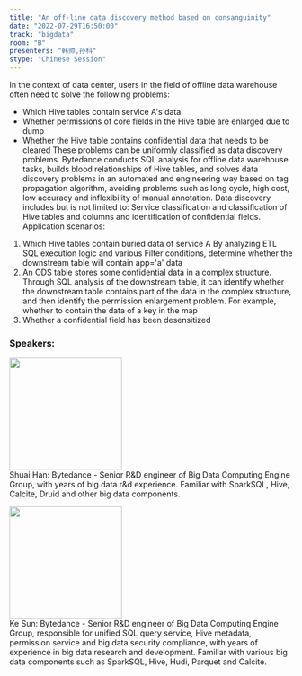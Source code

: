 ```yaml
---
title: "An off-line data discovery method based on consanguinity"
date: "2022-07-29T16:50:00"
track: "bigdata"
room: "B"
presenters: "韩帅,孙科"
stype: "Chinese Session"
---
```

In the context of data center, users in the field of offline data warehouse often need to solve the following problems:
- Which Hive tables contain service A's data
- Whether permissions of core fields in the Hive table are enlarged due to dump
- Whether the Hive table contains confidential data that needs to be cleared
These problems can be uniformly classified as data discovery problems. Bytedance conducts SQL analysis for offline data warehouse tasks, builds blood relationships of Hive tables, and solves data discovery problems in an automated and engineering way based on tag propagation algorithm, avoiding problems such as long cycle, high cost, low accuracy and inflexibility of manual annotation.
Data discovery includes but is not limited to: Service classification and classification of Hive tables and columns and identification of confidential fields.
Application scenarios:
1. Which Hive tables contain buried data of service A
By analyzing ETL SQL execution logic and various Filter conditions, determine whether the downstream table will contain app='a' data
2. An ODS table stores some confidential data in a complex structure. Through SQL analysis of the downstream table, it can identify whether the downstream table contains part of the data in the complex structure, and then identify the permission enlargement problem. For example, whether to contain the data of a key in the map
3. Whether a confidential field has been desensitized
 ### Speakers: 
 <img src="images/speaker/1214.png" width="200" /><br>Shuai Han: Bytedance - Senior R&D engineer of Big Data Computing Engine Group, with years of big data r&d experience. Familiar with SparkSQL, Hive, Calcite, Druid and other big data components.

 <img src="images/speaker/1214_2.png" width="200" /><br>Ke Sun: Bytedance - Senior R&D engineer of Big Data Computing Engine Group, responsible for unified SQL query service, Hive metadata, permission service and big data security compliance, with years of experience in big data research and development. Familiar with various big data components such as SparkSQL, Hive, Hudi, Parquet and Calcite.

 